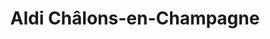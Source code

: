 ---
title: "Aldi Châlons-en-Champagne"
url: /chalons-en-champagne/aldi-chalons-en-champagne/
shop: supermarché
---